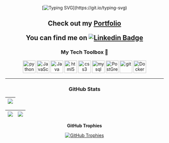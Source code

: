 <div align="center">

[![Typing SVG](https://readme-typing-svg.demolab.com?font=Fira+Code&pause=1000&random=false&width=435&lines=Greetings+%F0%9F%91%8B+I'm+Veronika+Miteva!;)](https://git.io/typing-svg)
</div>

<div align='center'>


<h2>
 Check out my <a href="https://veroniquedm.github.io/portfolio/">Portfolio </a>

  You can find me on [![Linkedin Badge](https://img.shields.io/badge/-Veronika-0e76a8?style=flat&labelColor=0e76a8&logo=linkedin&logoColor=white)](www.linkedin.com/in/veronika-d-miteva)

 </h2>


### My Tech Toolbox 🧰

<p align="center">
<img src="https://cdn3.iconfinder.com/data/icons/logos-and-brands-adobe/512/267_Python-512.png" alt="python" width="40" height="40"/> 
<img src="https://upload.wikimedia.org/wikipedia/commons/thumb/6/6a/JavaScript-logo.png/600px-JavaScript-logo.png?20120221235433" alt="JavaScript" width="40" height="40"/>
<img src="https://upload.wikimedia.org/wikipedia/en/3/30/Java_programming_language_logo.svg" alt="Java" width="40" height="40"/>
<img src="https://upload.wikimedia.org/wikipedia/commons/thumb/6/61/HTML5_logo_and_wordmark.svg/512px-HTML5_logo_and_wordmark.svg.png" alt="html5" height="40"/> 
<img src="https://upload.wikimedia.org/wikipedia/commons/thumb/d/d5/CSS3_logo_and_wordmark.svg/1200px-CSS3_logo_and_wordmark.svg.png" alt="css3" height="40"/> 
<img src="https://i.pinimg.com/originals/50/f1/58/50f1582a95bdac10f1c3fa295c8b947b.png" alt="mysql" width="40" height="40"/>
<img src="https://upload.wikimedia.org/wikipedia/commons/2/29/Postgresql_elephant.svg" alt="PostGreSQL" width="40" height="40"/>
<img src="https://www.vectorlogo.zone/logos/git-scm/git-scm-icon.svg" alt="git" width="40" height="40"/> 
<img src="https://cdn3.iconfinder.com/data/icons/logos-and-brands-adobe/512/97_Docker-512.png" alt="Docker" width="40" height="40"/>
</p>

---

### GitHub Stats

| <a  href=#> <img align="center" src="http://github-readme-streak-stats.herokuapp.com?user=VeroniqueDM&theme=transparent&layout=compact"></a>  |
|-----------------------------------------------------------------------------------------------------------------------------------------------|

| <a href=#><img align="center" src="https://github-readme-stats.vercel.app/api?username=VeroniqueDM&show_icons=true&include_all_commits=true&theme=transparent&layout=compact&rank_icon=github"></a>  | <a href=#><img align="center" src="https://github-readme-stats.vercel.app/api/top-langs/?username=VeroniqueDM&show_icons=true&layout=donut&theme=transparent"></a>  |
|------------------------------------------------------------------------------------------------------------------------------------------------------------------------------------------------------|---------------------------------------------------------------------------------------------------------------------------------------------------------------------|


**GitHub Trophies**

<a href="#"><img align="center" src="https://github-profile-trophy.vercel.app/?username=VeroniqueDM&column=8" alt="GitHub Trophies" /></a>
 </div>
 
